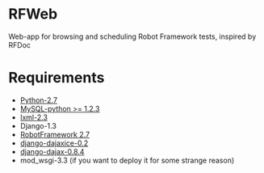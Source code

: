 RFWeb
=====

Web-app for browsing and scheduling Robot Framework tests, inspired by RFDoc

Requirements
=====

 * [Python-2.7](http://www.python.org/getit/releases/2.7.3/)
 * [MySQL-python >= 1.2.3](http://sourceforge.net/projects/mysql-python/)
 * [lxml-2.3](http://lxml.de/installation.html)
 * Django-1.3
 * [RobotFramework 2.7](http://code.google.com/p/robotframework/downloads/list)
 * [django-dajaxice-0.2](https://github.com/jorgebastida/django-dajaxice/)
 * [django-dajax-0.8.4](https://github.com/jorgebastida/django-dajax)
 * mod_wsgi-3.3 (if you want to deploy it for some strange reason)


